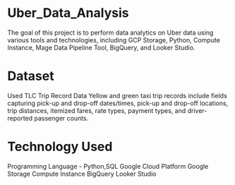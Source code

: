 # Uber_Data_Analysis

The goal of this project is to perform data analytics on Uber data using various tools and technologies, including GCP Storage, Python, Compute Instance, Mage Data Pipeline Tool, BigQuery, and Looker Studio.


# Dataset 

Used TLC Trip Record Data Yellow and green taxi trip records include fields capturing pick-up and drop-off dates/times, pick-up and drop-off locations, trip distances, itemized fares, rate types, payment types, and driver-reported passenger counts.




# Technology Used


Programming Language - Python,SQL
Google Cloud Platform
Google Storage
Compute Instance
BigQuery
Looker Studio
